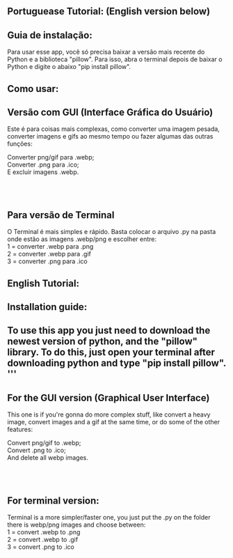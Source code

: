 <h2> Portuguease Tutorial: (English version below) </h2>

<h2>Guia de instalação:</h2>
Para usar esse app, você só precisa baixar a versão mais recente do Python e a biblioteca "pillow".
Para isso, abra o terminal depois de baixar o Python e digite o abaixo "pip install pillow".

<h2> Como usar: </h2>
<h2>Versão com GUI (Interface Gráfica do Usuário)</h2>

Este é para coisas mais complexas, como converter uma imagem pesada, converter imagens e gifs ao mesmo tempo ou fazer algumas das outras funções: <br>

Converter png/gif para .webp; <br>
Converter .png para .ico; <br>
E excluir imagens .webp. <br>

<br>
<br>

<h2>Para versão de Terminal</h2>

O Terminal é mais simples e rápido. Basta colocar o arquivo .py na pasta onde estão as imagens .webp/png e escolher entre: <br>
1 = converter .webp para .png <br>
2 = converter .webp para .gif <br>
3 = converter .png para .ico <br>



<h2> English Tutorial: </h2>
<h2> Installation guide: <h2>
To use this app you just need to download the newest version of python, and the "pillow" library.
To do this, just open your terminal after downloading python and type "pip install pillow".
'''
  
<h2> For the GUI version (Graphical User Interface) </h2>

This one is if you're gonna do more complex stuff, like convert a heavy image, convert images and a gif at the same time, or do some of the other features: <br>

Convert png/gif to .webp; <br>
Convert .png to .ico; <br>
And delete all webp images. <br>

<br>
<br>

<h2> For terminal version: </h2>

Terminal is a more simpler/faster one, you just put the .py on the folder there is webp/png images and choose between: <br>
1 = convert .webp to .png <br>
2 = convert .webp to .gif <br>
3 = convert .png to .ico <br>
